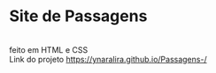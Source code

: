 # Site de Passagens
<br> feito em HTML e CSS
<br> Link do projeto <a src="https://ynaralira.github.io/Passagens-/">https://ynaralira.github.io/Passagens-/</a>
